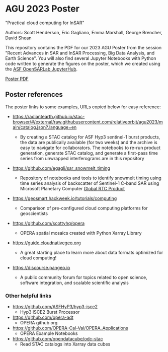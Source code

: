 # AGU 2023 Poster
"Practical cloud computing for InSAR" 

Authors: Scott Henderson, Eric Gagliano, Emma Marshall, George Brencher, David Shean

This repository contains the PDF for our 2023 AGU Poster from the session "Recent Advances in SAR and InSAR Processing, Big Data Analysis, and Earth Science". You will also find several Jupyter Notebooks with Python code written to generate the figures on the poster, which we created using the [ASF OpenSARLab JupyterHub](https://opensciencelab.asf.alaska.edu/).

[Poster PDF](./AGU_2023_Poster.pdf)


## Poster references

The poster links to some examples, URLs copied below for easy reference: 

- https://radiantearth.github.io/stac-browser/#/external/raw.githubusercontent.com/relativeorbit/agu2023/main/catalog.json?.language=en
    - By creating a STAC catalog for ASF Hyp3 sentinel-1 burst products, the data are publically available (for two weeks) and the archive is easy to navigate for collaborators. The notebooks to re-run product generation, generate STAC catalog, and generate a first-pass time series from unwrapped interferograms are in this repository
    
- https://github.com/egagli/sar_snowmelt_timing
    - Repository of notebooks and tools to identify snowmelt timing using time series analysis of backscatter of Sentinel-1 C-band SAR using Microsoft Planetary Computer [Global RTC Product](https://planetarycomputer.microsoft.com/dataset/sentinel-1-rtc)

- https://geosmart.hackweek.io/tutorials/computing
    - Comparison of pre-configured cloud computing platforms for geoscientists

- https://github.com/scottyhq/opera 
    - OPERA spatial mosaics created with Python Xarray Library 

- https://guide.cloudnativegeo.org
    - A great starting place to learn more about data formats optimized for cloud computing!
    
- https://discourse.pangeo.io
    - A public community forum for topics related to open science, software integration, and scalable scientific analysis
    

### Other helpful links

-  https://github.com/ASFHyP3/hyp3-isce2 
    - Hyp3 ISCE2 Burst Processor
-  https://github.com/opera-adt 
    - OPERA github org
-  https://github.com/OPERA-Cal-Val/OPERA_Applications 
    - OPERA Example Notebooks
- https://github.com/opendatacube/odc-stac
    - Read STAC catalogs into Xarray data cubes